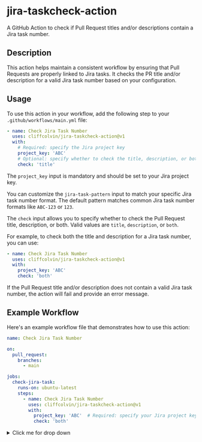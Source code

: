 # jira-taskcheck-action

A GitHub Action to check if Pull Request titles and/or descriptions contain a Jira task number.

## Description

This action helps maintain a consistent workflow by ensuring that Pull Requests are properly linked to Jira tasks. It checks the PR title and/or description for a valid Jira task number based on your configuration.

## Usage

To use this action in your workflow, add the following step to your `.github/workflows/main.yml` file:

```yaml
- name: Check Jira Task Number
  uses: cliffcolvin/jira-taskcheck-action@v1
  with:
    # Required: specify the Jira project key
    project_key: 'ABC'
    # Optional: specify whether to check the title, description, or both
    check: 'title'
```

The `project_key` input is mandatory and should be set to your Jira project key.

You can customize the `jira-task-pattern` input to match your specific Jira task number format. The default pattern matches common Jira task number formats like `ABC-123` or `123`.

The `check` input allows you to specify whether to check the Pull Request title, description, or both. Valid values are `title`, `description`, or `both`.

For example, to check both the title and description for a Jira task number, you can use:

```yaml
- name: Check Jira Task Number
  uses: cliffcolvin/jira-taskcheck-action@v1
  with:
    project_key: 'ABC'
    check: 'both'
```

If the Pull Request title and/or description does not contain a valid Jira task number, the action will fail and provide an error message.

## Example Workflow

Here's an example workflow file that demonstrates how to use this action:
```yaml
name: Check Jira Task Number

on:
  pull_request:
    branches:
      - main

jobs:
  check-jira-task:
    runs-on: ubuntu-latest
    steps:
      - name: Check Jira Task Number
        uses: cliffcolvin/jira-taskcheck-action@v1
        with:
          project_key: 'ABC'  # Required: specify your Jira project key
          check: 'both'
```

<details>
  <summary>Click me for drop down</summary>
Testing a large section
  
## Test 123
### Test 456
</details>
